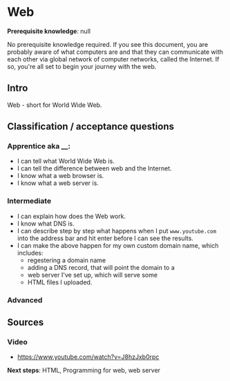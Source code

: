 # Web

**Prerequisite knowledge**: null

No prerequisite knowledge required. If you see this document, you are probably aware of what computers are and that they can communicate with each other via global network of computer networks, called the Internet. If so, you're all set to begin your journey with the web.

## Intro
Web - short for World Wide Web.

## Classification / acceptance questions
### Apprentice aka __:
- I can tell what World Wide Web is.
- I can tell the difference between web and the Internet.
- I know what a web browser is.
- I know what a web server is.

### Intermediate
- I can explain how does the Web work.
- I know what DNS is.
- I can describe step by step what happens when I put `www.youtube.com` into the address bar and hit enter before I can see the results.
- I can make the above happen for my own custom domain name, which includes:
  - regestering a domain name
  - adding a DNS record, that will point the domain to a
  - web server I've set up, which will serve some
  - HTML files I uploaded.

### Advanced


## Sources
### Video
- https://www.youtube.com/watch?v=J8hzJxb0rpc




**Next steps**: HTML, Programming for web, web server
